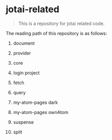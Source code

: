 # jotai-related

> This is a repository for jotai related code.

The reading path of this repository is as follows:

1. document 

2. provider

3. core

4. login project

5. fetch

6. query

7. my-atom-pages dark

8. my-atom-pages ownAtom

9. suspense

10. split

